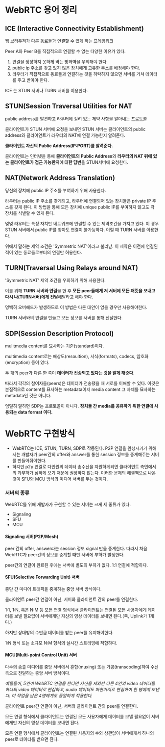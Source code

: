 # WebRTC 용어 정리

## ICE (Interactive Connectivity Establishment)

웹 브라우저가 다른 동료들과 연결할 수 있게 하는 프레임워크

Peer A와 Peer B를 직접적으로 연결할 수 없는 다양한 이유가 있다.

1. 연결을 생성하지 못하게 막는 방화벽을 우회해야 한다.
2. public ip 주소를 갖고 있지 않은 장치에게 고유한 주소를 배정해야 한다.
3. 라우터가 직접적으로 동료들과 연결하는 것을 허락하지 않으면 서버를 거쳐 데이터를 주고 받아야 한다.

ICE 는 STUN 서버나 TURN 서버를 이용한다.

## STUN(Session Traversal Utilities for NAT

public address를 발견하고 라우터에 걸려 있는 제약 사항을 알아내는 프로토콜

클라이언트가 STUN 서버에 요청을 보내면 STUN 서버는 클라이언트의 public address와 클라이언트가 라우터의 NAT에 연결 가능한지 알려준다.

**클라이언트 자신의 Public Address(IP:PORT)를 알려준다.**

클라이언트는 인터넷을 통해 **클라이언트의 Public Address**와 **라우터의 NAT 뒤에 있는 클라이언트가 접근 가능한지에 대한 답변**을 STUN서버에 요청한다.

## NAT(Network Address Translation)

당신의 장치에 public IP 주소를 부여하기 위해 사용한다.

라우터는 public IP 주소를 갖게되고, 라우터에 연결되어 있는 장치들은 private IP 주소를 갖게 된다. 이 방법을 통해 모든 장치에 unique public IP를 부여하지 않고도 각 장치를 식별할 수 있게 된다.

몇몇 라우터는 특정 자치만 네트워크에 연결할 수 있는 제약조건을 가지고 있다. 이 경우 STUN 서버에서 public IP를 찾아도 연결이 불가능하다. 이럴 때 TURN 서버를 이용한다.

위에서 말하는 제약 조건은 'Symmetric NAT'이라고 불리낟. 이 제약은 이전에 연결된 적이 있는 동료들로부터의 연결만 허용한다.

## TURN(Traversal Using Relays around NAT)

'Symmetric NAT' 제약 조건을 우회하기 위해 사용한다.

이를 위해 **TURN 서버와 연결**을 한 후 **모든 peer들에게 저 서버에 모든 패킷을 보내고 다시 나(TURN서버)에게 전달**해달라고 해야 한다.

명백히 오버헤드가 발생하므로 이 방법은 다른 대안이 없을 경우만 사용해야한다.

TURN 서버와의 연결을 만들고 모든 정보를 서버를 통해 전달한다.

## SDP(Session Description Protocol)

mulitmedia content를 묘사하는 기준(standard)이다.

multimedia content로는 해상도(resoultion), 서식(formats), codecs, 암호화(encryption) 등이 있다.

두 개의 peer가 다른 한 쪽이 **데이터가 전송되고 있다는 것을 알게 해준다.**

따라서 각각의 참여자들(peers)은 데이터가 전송됐을 때 서로를 이해할 수 있다. 이것은 본질적으로 content를 묘사하는 metadata이지 media content 그 자체를 묘사하는 metadata인 것은 아니다. 

엄밀히 말하면 SDP는 프로토콜이 아니다. **장치들 간 media를 공유하기 위한 연결에 사용되는 data format 이다.**

# WebRTC 구현방식

* WebRTC는 ICE, STUN, TURN, SDP로 작동된다. P2P 연결을 완성시키기 위해서는 개발자가 peer간의 offer와 answer를 통한 session 정보를 중계해주는 서버를 만들어줘야한다.
* 하지만 p2p 연결로 다인원의 데이터 송수신을 지원하게되면 클라이언트 측면에서의 과부하가 심하게 오기 때문에 권장하지 않는다. 이러한 문제의 해결책으로 나온 것이 SFU와 MCU 방식의 미디어 서버를 두는 것이다.

### 서버의 종류

WebRTC를 위해 개발자가 구현할 수 있는 서버는 크게 세 종류가 있다.

* Signaling
* SFU
* MCU

#### Signaling 서버(P2P/Mesh)

peer 간의 offer, answer라는 session 정보 signal 만을 중계한다. 따라서 처음 WebRTC가 peer간의 정보를 중계할 때만 서버에 부하가 발생한다.

peer간의 연결이 완료된 후에는 서버에 별도의 부하가 없다. 1:1 연결에 적합하다.

#### SFU(Selective Forwarding Unit) 서버

종단 간 미디어 트래픽을 중계하는 중앙 서버 방식이다.

클라이언트 peer간 연결이 아닌, 서버와 클라이언트 간의 peer를 연결한다.

1:1, 1:N, 혹은 N:M 등 모든 연결 형식에서 클라이언트는 연결된 모든 사용자에게 데이터를 보낼 필요없이 서버에게만 자신의 영상 데이터를 보내면 된다.(즉, Uplink가 1개다.)

하지만 상대방의 수만큼 데이터를 받는 peer를 유지해야한다.

1:N 형식 또는 소규모 N:M 형식의 실시간 스트리밍에 적합하다.

#### MCU(Multi-point Control Unit) 서버

다수의 송출 미디어를 중앙 서버에서 혼합(muxing) 또는 가공(transcoding)하여 수신측으로 전달하는 중앙 서버 방식이다.

*예를들어, 5인이 WebRTC 연결을 한다면 자신을 제외한 다른 4인의 video 데이터를 하나의 video 데이터로 편집하고, audio 데이터도 마찬가지로 편집하여 한 명에게 보낸다. 이 작업을 남은 4명에게도 동일하게 적용한다.*

클라이언트 peer간 연결이 아닌, 서버와 클라이언트 간의 peer를 연결한다.

모든 연결 형식에서 클라이언트는 연결된 모든 사용자에게 데이터를 보낼 필요없이 서버에게만 자신의 영상 데이터를 보내면 된다.

모든 연결 형식에서 클라이언트는 연결된 사용자의 수와 상관없이 서버에게서 하나의 peer로 데이터를 받으면 된다.